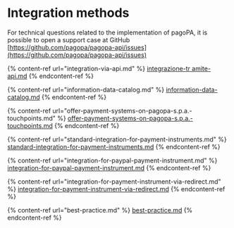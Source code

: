 # Integration methods

For technical questions related to the implementation of pagoPA, it is possible to open a support case at GitHub [https://github.com/pagopa/pagopa-api/issues](https://github.com/pagopa/pagopa-api/issues)

{% content-ref url="integration-via-api.md" %} [integrazione-tr amite-api.md](integration-via-api.md) {% endcontent-ref %}

{% content-ref url="information-data-catalog.md" %} [information-data-catalog.md](information-data-catalog.md) {% endcontent-ref %}

{% content-ref url="offer-payment-systems-on-pagopa-s.p.a.-touchpoints.md" %} [offer-payment-systems-on-pagopa-s.p.a.-touchpoints.md](offer-payment-systems-on-pagopa-s.p.a.-touchpoints.md) {% endcontent-ref %}

{% content-ref url="standard-integration-for-payment-instruments.md" %} [standard-integration-for-payment-instruments.md](standard-integration-for-payment-instruments.md) {% endcontent-ref %}

{% content-ref url="integration-for-paypal-payment-instrument.md" %} [integration-for-paypal-payment-instrument.md](integration-for-paypal-payment-instrument.md) {% endcontent-ref %}

{% content-ref url="integration-for-payment-instrument-via-redirect.md" %} [integration-for-payment-instrument-via-redirect.md](integration-for-payment-instrument-via-redirect.md) {% endcontent-ref %}

{% content-ref url="best-practice.md" %} [best-practice.md](best-practice.md) {% endcontent-ref %}